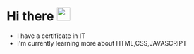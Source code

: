 # Hi there <img src="https://raw.githubusercontent.com/kaueMarques/kaueMarques/master/hi.gif" width="30px">
- I have a certificate in IT
- I'm currently learning more about HTML,CSS,JAVASCRIPT

